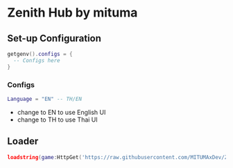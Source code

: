 # Zenith Hub by mituma

## Set-up Configuration

```lua
getgenv().configs = {
  -- Configs here
}
```

### Configs

```lua
Language = "EN" -- TH/EN
```
- change to EN to use English UI
- change to TH to use Thai UI

## Loader

```lua
loadstring(game:HttpGet('https://raw.githubusercontent.com/MITUMAxDev/Zenith/main/loader.txt'))()
```
